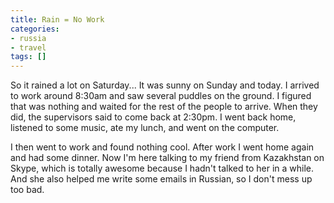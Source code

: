 ```yaml
---
title: Rain = No Work
categories:
- russia
- travel
tags: []
---
```

So it rained a lot on Saturday... It was sunny on Sunday and today. I arrived to work around 8:30am and saw several puddles on the ground. I figured that was nothing and waited for the rest of the people to arrive. When they did, the supervisors said to come back at 2:30pm. I went back home, listened to some music, ate my lunch, and went on the computer.

I then went to work and found nothing cool. After work I went home again and had some dinner. Now I'm here talking to my friend from Kazakhstan on Skype, which is totally awesome because I hadn't talked to her in a while. And she also helped me write some emails in Russian, so I don't mess up too bad.
